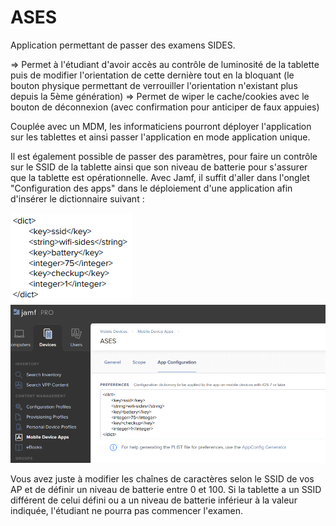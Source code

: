 # ASES

Application permettant de passer des examens SIDES.

=> Permet à l'étudiant d'avoir accès au contrôle de luminosité de la tablette puis de modifier l'orientation de cette dernière tout en la bloquant (le bouton physique permettant de verrouiller l'orientation n'existant plus depuis la 5ème génération)
=> Permet de wiper le cache/cookies avec le bouton de déconnexion (avec confirmation pour anticiper de faux appuies) 

Couplée avec un MDM, les informaticiens pourront déployer l'application sur les tablettes et ainsi passer l'application en mode application unique.  

Il est également possible de passer des paramètres, pour faire un contrôle sur le SSID de la tablette ainsi que son niveau de batterie pour s'assurer que la tablette est opérationnelle. 
Avec Jamf, il suffit d'aller dans l'onglet "Configuration des apps" dans le déploiement d'une application afin d'insérer le dictionnaire suivant : 

![alt text](ASES/appconfig_plist.PNG)
![alt text](ASES/jamf-appconfig.PNG)

Vous avez juste à modifier les chaînes de caractères selon le SSID de vos AP et de définir un niveau de batterie entre 0 et 100.
Si la tablette a un SSID différent de celui défini ou a un niveau de batterie inférieur à la valeur indiquée, l'étudiant ne pourra pas commencer l'examen.
